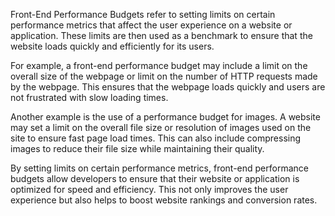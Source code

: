 

Front-End Performance Budgets refer to setting limits on certain performance metrics that affect the user experience on a website or application. These limits are then used as a benchmark to ensure that the website loads quickly and efficiently for its users.

For example, a front-end performance budget may include a limit on the overall size of the webpage or limit on the number of HTTP requests made by the webpage. This ensures that the webpage loads quickly and users are not frustrated with slow loading times.

Another example is the use of a performance budget for images. A website may set a limit on the overall file size or resolution of images used on the site to ensure fast page load times. This can also include compressing images to reduce their file size while maintaining their quality.

By setting limits on certain performance metrics, front-end performance budgets allow developers to ensure that their website or application is optimized for speed and efficiency. This not only improves the user experience but also helps to boost website rankings and conversion rates.